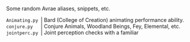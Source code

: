 Some random Avrae aliases, snippets, etc.

`Animating.py `| Bard (College of Creation) animating performance ability.
`conjure.py   `| Conjure Animals, Woodland Beings, Fey, Elemental, etc.
`jointperc.py `| Joint perception checks with a familiar
